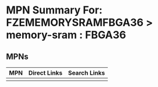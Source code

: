 



# MPN Summary For: FZEMEMORYSRAMFBGA36 > memory-sram : FBGA36

## MPNs
  

|MPN|Direct Links|Search Links|
| :--- | :--- | :--- |
||||
